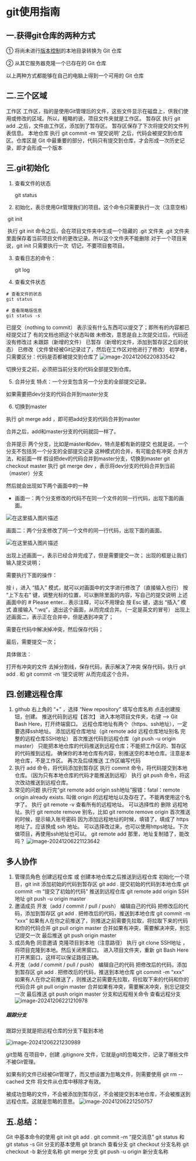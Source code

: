 # git使用指南

## 一.获得git仓库的两种方式

① 将尚未进行[版本控制](https://edu.csdn.net/cloud/sd_summit?utm_source=glcblog&spm=1001.2101.3001.7020)的本地目录转换为 Git 仓库

② 从其它服务器克隆一个已存在的 Git 仓库

以上两种方式都能够在自己的电脑上得到一个可用的 Git 仓库

## 二.三个区域

工作区
工作区，指的是使用Git管理后的文件，这些文件显示在磁盘上，供我们使用或修改的区域。所以，粗略的说，项目文件夹就是工作区。
暂存区
执行 git add .之后，文件由工作区，添加到了暂存区。 暂存区保存了下次将提交的文件列表信息。
本地仓库
执行 git commit -m ‘提交说明’ 之后，代码会被提交到仓库区。仓库区是 Git 中最重要的部分，代码只有提交到仓库，才会形成一次历史记录，即才会形成一个版本

## 三.git初始化

1. 查看文件的状态

   git status

2.  初始化，表示使用Git管理我们的项目。这个命令只需要执行一次（注意空格）

​		git init

​	执行 git init 命令之后，会在项目文件夹中生成一个隐藏的 .git 文件夹
​	.git 文件夹里面保存着当前项目文件的更改记录。所以这个文件夹不能删除
​	对于一个项目来说，git init 只需要执行一次
​	切记，不要项目套项目。

3. 查看日志的命令：

   git log

4.  查看文件状态

```
# 查看文件的状态
git status

# 查看简略版信息
git status -s
```

已提交（nothing to commit）
表示没有什么东西可以提交了；即所有的内容都已经提交过了
有的文档也把这个状态叫做 未修改，意思是自上次提交过后，代码还没有修改过
未跟踪（新增的文件）
已暂存（新增的文件，添加到暂存区之后的状态）
已修改（文件曾经被Git记录过了，然后在工作区对他进行了修改）
 初学者，只需要区分：代码是否都被提交到仓库了
![image-20241206220833542](D:\Desktop\Study_Note\image\image-20241206220833542.png)

切换分支之前，必须把当前分支的代码全部提交到仓库。

5. 合并分支
   特点：一个分支包含另一个分支的全部提交记录。

如果需要把dev分支的代码合并到master分支

6. 切换到master

执行 git merge add ，即可把add分支的代码合并到master

 合并之后，add和master分支的代码就回一样了。

合并提示
两个分支，比如是master和dev，特点是都有新的提交
也就是说，一个分支不包括另一个分支的全部提交记录
这种模式的合并，有可能会有冲突
合并方法，和前面一样
假设把dev的代码合并到master分支，切换到master git checkout master
执行 git merge dev ，表示将dev分支的代码合并到当前（master）分支

然后就会出现如下两个画面中的一种

- 画面一：两个分支修改的代码不在同一个文件的同一行代码，出现下面的画面。

![在这里插入图片描述](D:\Desktop\Study_Note\image\c1465d65fba47f60cd37aee3cf0aa4c6.png)

画面二：两个分支修改了同一个文件的同一行代码，出现下面的画面。

![在这里插入图片描述](D:\Desktop\Study_Note\image\da6875e7b735e78eaa7e6265b8b57d2c.png)

出现上述画面一，表示已经合并完成了，但是需要提交一次；
出现的框是让我们输入提交说明；

需要执行下面的操作：

按 i ，进入 “插入” 模式，就可以对画面中的文字进行修改了（直接输入也行）
按 “上下左右” 键，调整光标的位置，可以删除里面的内容，写自己的提交说明
上述画面中的 # Please enter… 表示注释，可以不用理会
按 Esc 键，退出 “插入” 模式
直接输入 “:wq”，退出这个画面，从而完成合并。（一定是英文的冒号）
出现上述画面二，表示正在合并中，但是遇到冲突了；

需要在代码中解决掉冲突，然后保存代码；

最后，需要提交一次；

具体做法：

打开有冲突的文件
去掉分割线，保存代码，表示解决了冲突
保存代码，执行 git add . 和 git commit -m ‘提交说明’ 从而完成这个合并。
## 四.创建远程仓库


1. github
   右上角的 “+” ，选择 “New repository”
   填写仓库名称
   点击创建按钮，创建。
   推送代码到远程【首次】
   进入本地项目文件夹，右键 --> Git Bash Here，打开终端窗口。
   远程仓库地址有两个（https、ssh地址），一定要选择ssh地址。
   添加远程仓库地址（git remote add 远程仓库地址别名 完整的远程仓库SSH地址）
   首次推送代码到远程仓库（git push -u origin master）
   只能把本地仓库的代码推送到远程仓库；不能把工作区的、暂存区的代码推到远程。
   确保你的本地仓库有内容，别推送空的本地仓库。注意是本地仓库，不是工作区。
   再次及后续推送
   工作区编写代码
2. 执行 add 命令，将代码添加到暂存区
   执行 commit 命令，将代码提交到本地仓库。（因为只有本地仓库的代码才能推送到远程）
   执行 git push 命令，将这次改动推送到远程仓库。
3. 常见的问题
   执行完“git remote add origin ssh地址”报错：fatal：remote origin already exists.
   叫做 origin 的远程地址以及存在了。不能再使用这个名字了。
   执行 git remote -v 查看所有的远程地址。
   可以选择性的 删除 远程地址。执行 git remote remove 别名，比如 git remote remove origin
   首次推送的时候，提示输入账号密码
   因为添加远程地址的时候，填错了，填成了 https 地址了。应该换成 ssh 地址。
   可以选择改过来，也可以使用https地址。下次做项目，再使用ssh地址也可以。
   git remote add 那里，地址复制错了，能改吗？
   ![image-20241206221123642](D:\Desktop\Study_Note\image\image-20241206221123642.png)

## 多人协作

1. 管理员角色
   创建远程仓库 或 创建本地仓库之后推送到远程仓库
   初始化一个项目，git init
   添加初始的代码到暂存区 git add .
   提交初始的代码到本地仓库 git commit -m “提交了初始的代码”
   推送到远程仓库
   git remote add origin SSH地址
   git push -u origin master
2. 邀请成员
   开发（add / commit / pull / push）
   编辑自己的代码
   把修改后的代码，添加到暂存区 git add .
   把修改后的代码，推送到本地仓库 git commit -m “xxx”
   如果有人在你之前推送了，则推送之前需要先拉取，将拉取下来的代码和你的代码合并 git pull origin master
   合并如果有冲突，需要解决冲突，别忘记提交一次
   最后推送 git push origin master
3. 成员角色
   同意邀请
   克隆项目到本地（注意路径）
   执行 git clone SSH地址 ，将项目克隆到本地。然后关闭黑窗口。
   进入项目文件夹，重新 git Bash Here 打开黑窗口，这样可以保证路径正确。
4. 开发（add / commit / pull / push）
   编辑自己的代码
   把修改后的代码，添加到暂存区 git add .
   把修改后的代码，推送到本地仓库 git commit -m “xxx”
   如果有人在你之前推送了，则推送之前需要先拉取，将拉取下来的代码和你的代码合并 git pull origin master
   合并如果有冲突，需要解决冲突，别忘记提交一次
   最后推送 git push origin master
   分支和远程相关命令
   查看远程分支
   ![image-20241206221210978](D:\Desktop\Study_Note\image\image-20241206221210978.png)

##### 跟踪分支

跟踪分支就是把远程仓库的分支下载到本地



![image-20241206221230989](D:\Desktop\Study_Note\image\image-20241206221230989.png)

git忽略
在项目中，创建 .gitignore 文件，它就是git的忽略文件，记录了哪些文件不被Git管理。

如果有的文件已经被Git管理了，而又想设置为忽略文件，则需要使用 git rm --cached 文件 将文件从仓库中移除才有效。

被成功忽略的文件，不会被添加到暂存区，不会被提交到本地仓库，不会被推送到远程仓库。这就是忽略的意思。
![image-20241206221250757](D:\Desktop\Study_Note\image\image-20241206221250757.png)



## 五.总结：
Git 中基本命令的使用
git init
git add .
git commit –m “提交消息”
git status 和 git status -s
Git 分支的基本使用
git branch 查看分支
git checkout 分支名称
git checkout -b 新分支名称
git merge 分支
git push -u origin 新分支名称